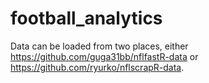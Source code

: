 # football_analytics

Data can be loaded from two places, either https://github.com/guga31bb/nflfastR-data or https://github.com/ryurko/nflscrapR-data.
